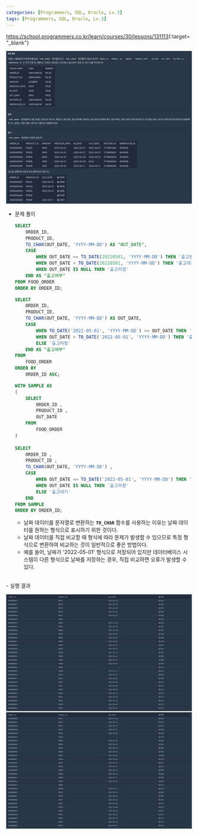 ```yaml
---
categories: [Programmers, SQL, Oracle, Lv.3]
tags: [Programmers, SQL, Oracle, Lv.3] 
---
```


<https://school.programmers.co.kr/learn/courses/30/lessons/131113>{:target="_blank"}

![문제](/assets/img/programmers/sql/oracle/lv.3/%EC%A1%B0%EA%B1%B4%EB%B3%84%EB%A1%9C_%EB%B6%84%EB%A5%98%ED%95%98%EC%97%AC_%EC%A3%BC%EB%AC%B8%EC%83%81%ED%83%9C_%EC%B6%9C%EB%A0%A5%ED%95%98%EA%B8%B0(1).png)

- 문제 풀이
    
    ```sql
    SELECT 
        ORDER_ID,
        PRODUCT_ID,
        TO_CHAR(OUT_DATE, 'YYYY-MM-DD') AS "OUT_DATE",
        CASE 
            WHEN OUT_DATE <= TO_DATE(20220501, 'YYYY-MM-DD') THEN '출고완료'
            WHEN OUT_DATE > TO_DATE(20220501, 'YYYY-MM-DD') THEN '출고대기'
            WHEN OUT_DATE IS NULL THEN '출고미정'
        END AS "출고여부"
    FROM FOOD_ORDER
    ORDER BY ORDER_ID;
    ```
    
    ```sql
    SELECT 
        ORDER_ID, 
        PRODUCT_ID, 
        TO_CHAR(OUT_DATE, 'YYYY-MM-DD') AS OUT_DATE,  
        CASE 
            WHEN TO_DATE('2022-05-01', 'YYYY-MM-DD') >= OUT_DATE THEN '출고완료'
            WHEN OUT_DATE > TO_DATE('2022-05-01', 'YYYY-MM-DD') THEN '출고대기'
            ELSE '출고미정'
        END AS "출고여부"
    FROM 
        FOOD_ORDER
    ORDER BY 
        ORDER_ID ASC;
    ```
    
    ```sql
    WITH SAMPLE AS 
    (
        SELECT 
            ORDER_ID , 
            PRODUCT_ID ,
            OUT_DATE
        FROM 
            FOOD_ORDER
    )
    
    SELECT 
        ORDER_ID , 
        PRODUCT_ID ,
        TO_CHAR(OUT_DATE, 'YYYY-MM-DD') ,
        CASE
            WHEN OUT_DATE <= TO_DATE('2022-05-01', 'YYYY-MM-DD') THEN '출고완료'
            WHEN OUT_DATE IS NULL THEN '출고미정'
            ELSE '출고대기'
        END
    FROM SAMPLE
    ORDER BY ORDER_ID;
    ```
    
    - 날짜 데이터를 문자열로 변환하는 **`TO_CHAR`** 함수를 사용하는 이유는 날짜 데이터를 원하는 형식으로 표시하기 위한 것이다.
    - 날짜 데이터를 직접 비교할 때 형식에 따라 문제가 발생할 수 있으므로 특정 형식으로 변환하여 비교하는 것이 일반적으로 좋은 방법이다.
    - 예를 들어, 날짜가 '2022-05-01' 형식으로 저장되어 있지만 데이터베이스 시스템이 다른 형식으로 날짜를 저장하는 경우, 직접 비교하면 오류가 발생할 수 있다.

<br>
- 실행 결과

![실행 결과](/assets/img/programmers/sql/oracle/lv.3/%EC%A1%B0%EA%B1%B4%EB%B3%84%EB%A1%9C_%EB%B6%84%EB%A5%98%ED%95%98%EC%97%AC_%EC%A3%BC%EB%AC%B8%EC%83%81%ED%83%9C_%EC%B6%9C%EB%A0%A5%ED%95%98%EA%B8%B0(2).png)
![실행 결과](/assets/img/programmers/sql/oracle/lv.3/%EC%A1%B0%EA%B1%B4%EB%B3%84%EB%A1%9C_%EB%B6%84%EB%A5%98%ED%95%98%EC%97%AC_%EC%A3%BC%EB%AC%B8%EC%83%81%ED%83%9C_%EC%B6%9C%EB%A0%A5%ED%95%98%EA%B8%B0(2).png)
